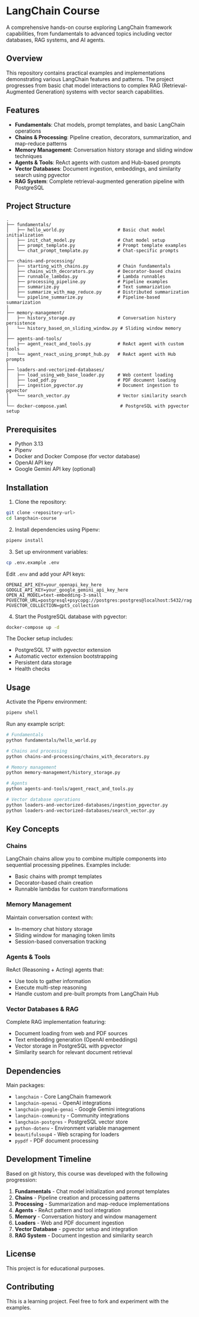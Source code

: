 # LangChain Course

A comprehensive hands-on course exploring LangChain framework capabilities, from fundamentals to advanced topics including vector databases, RAG systems, and AI agents.

## Overview

This repository contains practical examples and implementations demonstrating various LangChain features and patterns. The project progresses from basic chat model interactions to complex RAG (Retrieval-Augmented Generation) systems with vector search capabilities.

## Features

- **Fundamentals**: Chat models, prompt templates, and basic LangChain operations
- **Chains & Processing**: Pipeline creation, decorators, summarization, and map-reduce patterns
- **Memory Management**: Conversation history storage and sliding window techniques
- **Agents & Tools**: ReAct agents with custom and Hub-based prompts
- **Vector Databases**: Document ingestion, embeddings, and similarity search using pgvector
- **RAG System**: Complete retrieval-augmented generation pipeline with PostgreSQL

## Project Structure

```
.
├── fundamentals/
│   ├── hello_world.py                    # Basic chat model initialization
│   ├── init_chat_model.py                # Chat model setup
│   ├── prompt_template.py                # Prompt template examples
│   └── chat_prompt_template.py           # Chat-specific prompts
│
├── chains-and-processing/
│   ├── starting_with_chains.py           # Chain fundamentals
│   ├── chains_with_decorators.py         # Decorator-based chains
│   ├── runnable_lambdas.py               # Lambda runnables
│   ├── processing_pipeline.py            # Pipeline examples
│   ├── summarize.py                      # Text summarization
│   ├── summarize_with_map_reduce.py      # Distributed summarization
│   └── pipeline_summarize.py             # Pipeline-based summarization
│
├── memory-management/
│   ├── history_storage.py                # Conversation history persistence
│   └── history_based_on_sliding_window.py # Sliding window memory
│
├── agents-and-tools/
│   ├── agent_react_and_tools.py          # ReAct agent with custom tools
│   └── agent_react_using_prompt_hub.py   # ReAct agent with Hub prompts
│
├── loaders-and-vectorized-databases/
│   ├── load_using_web_base_loader.py     # Web content loading
│   ├── load_pdf.py                       # PDF document loading
│   ├── ingestion_pgvector.py             # Document ingestion to pgvector
│   └── search_vector.py                  # Vector similarity search
│
└── docker-compose.yaml                    # PostgreSQL with pgvector setup
```

## Prerequisites

- Python 3.13
- Pipenv
- Docker and Docker Compose (for vector database)
- OpenAI API key
- Google Gemini API key (optional)

## Installation

1. Clone the repository:
```bash
git clone <repository-url>
cd langchain-course
```

2. Install dependencies using Pipenv:
```bash
pipenv install
```

3. Set up environment variables:
```bash
cp .env.example .env
```

Edit `.env` and add your API keys:
```
OPENAI_API_KEY=your_openapi_key_here
GOOGLE_API_KEY=your_google_gemini_api_key_here
OPEN_AI_MODEL=text-embedding-3-small
PGVECTOR_URL=postgresql+psycopg://postgres:postgres@localhost:5432/rag
PGVECTOR_COLLECTION=gpt5_collection
```

4. Start the PostgreSQL database with pgvector:
```bash
docker-compose up -d
```

The Docker setup includes:
- PostgreSQL 17 with pgvector extension
- Automatic vector extension bootstrapping
- Persistent data storage
- Health checks

## Usage

Activate the Pipenv environment:
```bash
pipenv shell
```

Run any example script:
```bash
# Fundamentals
python fundamentals/hello_world.py

# Chains and processing
python chains-and-processing/chains_with_decorators.py

# Memory management
python memory-management/history_storage.py

# Agents
python agents-and-tools/agent_react_and_tools.py

# Vector database operations
python loaders-and-vectorized-databases/ingestion_pgvector.py
python loaders-and-vectorized-databases/search_vector.py
```

## Key Concepts

### Chains
LangChain chains allow you to combine multiple components into sequential processing pipelines. Examples include:
- Basic chains with prompt templates
- Decorator-based chain creation
- Runnable lambdas for custom transformations

### Memory Management
Maintain conversation context with:
- In-memory chat history storage
- Sliding window for managing token limits
- Session-based conversation tracking

### Agents & Tools
ReAct (Reasoning + Acting) agents that:
- Use tools to gather information
- Execute multi-step reasoning
- Handle custom and pre-built prompts from LangChain Hub

### Vector Databases & RAG
Complete RAG implementation featuring:
- Document loading from web and PDF sources
- Text embedding generation (OpenAI embeddings)
- Vector storage in PostgreSQL with pgvector
- Similarity search for relevant document retrieval

## Dependencies

Main packages:
- `langchain` - Core LangChain framework
- `langchain-openai` - OpenAI integrations
- `langchain-google-genai` - Google Gemini integrations
- `langchain-community` - Community integrations
- `langchain-postgres` - PostgreSQL vector store
- `python-dotenv` - Environment variable management
- `beautifulsoup4` - Web scraping for loaders
- `pypdf` - PDF document processing

## Development Timeline

Based on git history, this course was developed with the following progression:

1. **Fundamentals** - Chat model initialization and prompt templates
2. **Chains** - Pipeline creation and processing patterns
3. **Processing** - Summarization and map-reduce implementations
4. **Agents** - ReAct pattern and tool integration
5. **Memory** - Conversation history and window management
6. **Loaders** - Web and PDF document ingestion
7. **Vector Database** - pgvector setup and integration
8. **RAG System** - Document ingestion and similarity search

## License

This project is for educational purposes.

## Contributing

This is a learning project. Feel free to fork and experiment with the examples.
